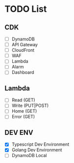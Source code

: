 # TODO List

## CDK
- [ ] DynamoDB
- [ ] API Gateway
- [ ] CloudFront
- [ ] WAF
- [ ] Lambda
- [ ] Alarm
- [ ] Dashboard

## Lambda
- [ ] Read (GET)
- [ ] Write (PUT|POST)
- [ ] Home (GET)
- [ ] Error (GET)

## DEV ENV
- [x] Typescript Dev Environment
- [x] Golang Dev Environment
- [ ] DynamoDB Local